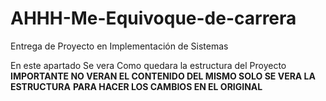 # AHHH-Me-Equivoque-de-carrera
Entrega de Proyecto en Implementación de Sistemas


En este apartado Se vera Como quedara la estructura del Proyecto 
**IMPORTANTE NO VERAN EL CONTENIDO DEL MISMO SOLO SE VERA LA ESTRUCTURA**
**PARA HACER LOS CAMBIOS EN EL ORIGINAL**
